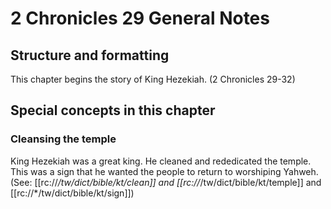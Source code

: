 # 2 Chronicles 29 General Notes
## Structure and formatting

This chapter begins the story of King Hezekiah. (2 Chronicles 29-32)

## Special concepts in this chapter

### Cleansing the temple

King Hezekiah was a great king. He cleaned and rededicated the temple. This was a sign that he wanted the people to return to worshiping Yahweh. (See: [[rc://*/tw/dict/bible/kt/clean]] and [[rc://*/tw/dict/bible/kt/temple]] and [[rc://*/tw/dict/bible/kt/sign]])